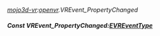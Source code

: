 _[mojo3d-vr](../../modules/mojo3d-vr/mojo3d-vr-module.md):[openvr](openvr:).VREvent\_PropertyChanged_
##### Const VREvent\_PropertyChanged:[EVREventType](../../modules/mojo3d-vr/openvr-evreventtype.md)
